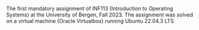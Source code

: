 The first mandatory assignment of INF113 (Introduction to Operating Systems) at the University of Bergen, Fall 2023.
The assignment was solved on a virtual machine (Oracle Virtualbox) running Ubuntu 22.04.3 LTS
